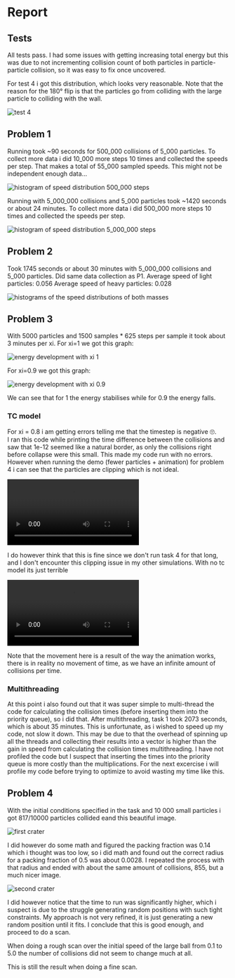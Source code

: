 # Report

## Tests

All tests pass. I had some issues with getting increasing total energy but this was due to not incrementing collision count of both particles in particle-particle collision, so it was easy to fix once uncovered.

For test 4 i got this distribution, which looks very reasonable. Note that the reason for the 180° flip is that the particles go from colliding with the large particle to colliding with the wall.

![test 4](test_4_angle_dist.png)

## Problem 1

Running took ~90 seconds for 500_000 collisions of 5_000 particles. To collect more data i did 10_000 more steps 10 times and collected the speeds per step. That makes a total of 55_000 sampled speeds. This might not be independent enough data...

![histogram of speed distribution 500_000 steps](speed_dist_5000p_500000steps.png)

Running with 5_000_000 collisions and 5_000 particles took ~1420 seconds or about 24 minutes. To collect more data i did 500_000 more steps 10 times and collected the speeds per step.

![histogram of speed distribution 5_000_000 steps](speed_dist_5000p_5000000steps.png)

## Problem 2

Took 1745 seconds or about 30 minutes with 5_000_000 collisions and 5_000 particles. Did same data collection as P1. 
Average speed of light particles: 0.056
Average speed of heavy particles: 0.028

![histograms of the speed distributions of both masses](2_masses_5000p_5000000steps.png)

## Problem 3

With 5000 particles and 1500 samples * 625 steps per sample it took about 3 minutes per xi. For xi=1 we got this graph:

![energy development with xi 1](eq_5000particles_1_xi.png)

For xi=0.9 we got this graph:

![energy development with xi 0.9](eq_5000particles_0.9_xi.png)

We can see that for 1 the energy stabilises while for 0.9 the energy falls.

### TC model

For xi = 0.8 i am getting errors telling me that the timestep is negative 🙄.  
I ran this code while printing the time difference between the collisions and saw that 1e-12 seemed like a natural border, as only the collisions right before collapse were this small. This made my code run with no errors. However when running the demo (fewer particles + animation) for problem 4 i can see that the particles are clipping which is not ideal. 

![video of clipping](https://i.imgur.com/VvgWnp8.mp4)

I do however think that this is fine since we don't run task 4 for that long, and I don't encounter this clipping issue in my other simulations. With no tc model its just terrible

![clipping no tc model](https://i.imgur.com/5Xf37KD.mp4)

Note that the movement here is a result of the way the animation works, there is in reality no movement of time, as we have an infinite amount of collisions per time. 

### Multithreading

At this point i also found out that it was super simple to multi-thread the code for calculating the collision times (before inserting them into the priority queue), so i did that. After multithreading, task 1 took 2073 seconds, which is about 35 minutes. This is unfortunate, as i wished to speed up my code, not slow it down. This may be due to that the overhead of spinning up all the threads and collecting their results into a vector is higher than the gain in speed from calculating the collision times multithreading. I have not profiled the code but I suspect that inserting the times into the priority queue is more costly than the multiplications. For the next excercise i will profile my code before trying to optimize to avoid wasting my time like this.

## Problem 4

With the initial conditions specified in the task and 10 000 small particles i got 817/10000 particles collided eand this beautiful image.

![first crater](first_crater.png)

I did however do some math and figured the packing fraction was 0.14 which i thought was too low, so i did math and found out the correct radius for a packing fraction of 0.5 was about 0.0028. I repeated the process with that radius and ended with about the same amount of collisions, 855, but a much nicer image. 

![second crater](second_crater.png)

I did however notice that the time to run was significantly higher, which i suspect is due to the struggle generating random positions with such tight constraints. My approach is not very refined, it is just generating a new random position until it fits. I conclude that this is good enough, and proceed to do a scan.

When doing a rough scan over the initial speed of the large ball from 0.1 to 5.0 the number of collisions did not seem to change much at all.

This is still the result when doing a fine scan.

